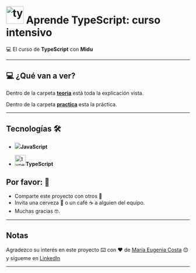 # <img width="48" height="48" src="https://img.icons8.com/color/48/typescript.png" alt="typescript"/> Aprende TypeScript: curso intensivo

:computer: El curso de **TypeScript** con **Midu**

---


## :computer: ¿Qué van a ver?

Dentro de la carpeta [**teoria**](https://github.com/eugenia1984/aprende-TypeScript-curso-intensivo/tree/main/teoria) está toda la explicación vista.

Dentro de la carpeta [**practica**](https://github.com/eugenia1984/aprende-TypeScript-curso-intensivo/tree/main/practica) esta la práctica.

---


## Tecnologías 🛠️



- <img src="https://img.icons8.com/color/30/null/javascript--v1.png"/>**JavaScript** 

- <img width="30" height="30" src="https://img.icons8.com/color/30/typescript.png" alt="typescript"/>**TypeScript**




## Por favor: 🎁

* Comparte este proyecto con otros 📢
* Invita una cerveza 🍺 o un café ☕ a alguien del equipo.
* Muchas gracias 🤓.

---

## Notas

Agradezco su interés en este proyecto ⌨️ con ❤️ de [María Eugenia Costa](https://github.com/eugenia1984) 😊 y sígueme en [LinkedIn](http://www.linkedin.com/in/maríaeugeniacosta)


---
